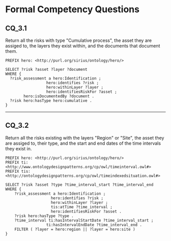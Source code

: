 # Formal Competency Questions
## CQ_3.1
Return all the risks with type "Cumulative process", the asset they are assiged to, the layers they exist within, and the documents that document them.

```SPARQL
PREFIX hero: <http://purl.org/sirius/ontology/hero/>

SELECT ?risk ?asset ?layer ?document
WHERE {
  ?risk_assessment a hero:Identification ;
                  hero:identifies ?risk ;
                  hero:withinLayer ?layer ;
                  hero:identifiesRiskFor ?asset ;
        hero:isDocumentedBy ?document .
  ?risk hero:hasType hero:cumulative .
}
```

***

## CQ_3.2
Return all the risks existing with the layers "Region" or "Site", the asset they are assiged to, their type, and the start and end dates of the time intervals they exist in.

```SPARQL
PREFIX hero: <http://purl.org/sirius/ontology/hero/>
PREFIX ti: <http://www.ontologydesignpatterns.org/cp/owl/timeinterval.owl#>
PREFIX tis: <http://ontologydesignpatterns.org/cp/owl/timeindexedsituation.owl#>

SELECT ?risk ?asset ?type ?time_interval_start ?time_interval_end
WHERE {
    ?risk_assessment a hero:Identification ;
                    hero:identifies ?risk ;
                    hero:withinLayer ?layer ;
                    tis:atTime ?time_interval ;
                    hero:identifiesRiskFor ?asset .
    ?risk hero:hasType ?type .
    ?time_interval ti:hasIntervalStartDate ?time_interval_start ;
                  ti:hasIntervalEndDate ?time_interval_end . 
    FILTER ( ?layer = hero:region || ?layer = hero:site )
}
```
